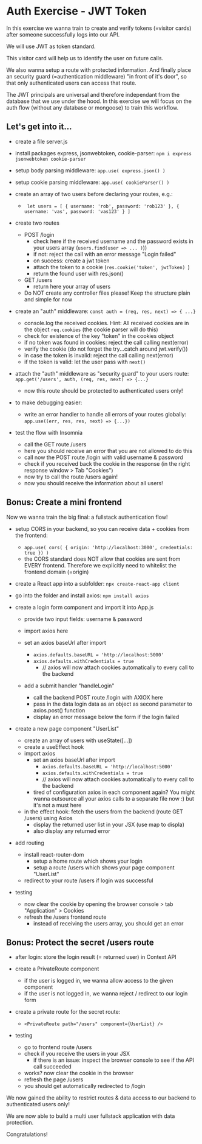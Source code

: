 # Auth Exercise - JWT Token

In this exercise we wanna train to create and verify tokens (=visitor cards) after someone successfully logs into our API. 

We will use JWT as token standard.

This visitor card will help us to identify the user on future calls.

We also wanna setup a route with protected information. And finally place an security guard (=authentication middleware) "in front of it's door", so that only authenticated users can access that route.

The JWT principals are universal and therefore independant from the database that we use under the hood. In this exercise we will focus on the auth flow (without any database or mongoose) to train this workflow. 

## Let's get into it...

- create a file server.js
- install packages express, jsonwebtoken, cookie-parser: `npm i express jsonwebtoken cookie-parser`
- setup body parsing middleware: `app.use( express.json() )`
- setup cookie parsing middleware: `app.use( cookieParser() )`

- create an array of two users before declaring your routes, e.g.:
  - ` let users = [ { username: 'rob', password: 'rob123' }, { username: 'vas', password: 'vas123' } ]`

- create two routes
  - POST /login
    - check here if the received username and the password exists in your users array (`users.find(user => ... )`))
    - if not: reject the call with an error message "Login failed"
    - on success: create a jwt token
    - attach the token to a cookie (`res.cookie('token', jwtToken) `)
    - return the found user with res.json()
  - GET /users
    - return here your array of users
  - Do NOT create any controller files please! Keep the structure plain and simple for now

- create an "auth" middleware: `const auth = (req, res, next) => { ...}`
  - console.log the received cookies. Hint: All received cookies are in the object `req.cookies` (the cookie parser will do this)
  - check for existence of the key "token" in the cookies object
  - if no token was found in cookies: reject the call calling next(error)
  - verify the cookie (do not forget the try...catch around jwt.verify())
  - in case the token is invalid: reject the call calling next(error) 
  - if the token is valid: let the user pass with `next()`

- attach the "auth" middleware as "security guard" to your users route: `app.get('/users', auth, (req, res, next) => {...}`
  - now this route should be protected to authenticated users only!

- to make debugging easier: 
  - write an error handler to handle all errors of your routes globally: `app.use((err, res, res, next) => {...})`

- test the flow with Insomnia
  - call the GET route /users
   - here you should receive an error that you are not allowed to do this
  - call now the POST route /login with valid username & password
  - check if you received back the cookie in the response (in the right response window > Tab "Cookies")
  - now try to call the route /users again!
   - now you should receive the information about all users!

## Bonus: Create a mini frontend

Now we wanna train the big final: a fullstack authentication flow!

- setup CORS in your backend, so you can receive data + cookies from the frontend: 
  - `app.use( cors( { origin: 'http://localhost:3000', credentials: true }) )`
  - the CORS standard does NOT allow that cookies are sent from EVERY frontend. Therefore we explicitly need to whitelist the frontend domain (=origin)

- create a React app into a subfolder: `npx create-react-app client` 
- go into the folder and install axios: `npm install axios`

- create a login form component and import it into App.js
  - provide two input fields: username & password
  - import axios here
  - set an axios baseUrl after import
    - `axios.defaults.baseURL = 'http://localhost:5000'`
    - `axios.defaults.withCredentials = true` 
      - // axios will now attach cookies automatically to every call to the backend
  
  - add a submit handler "handleLogin"
    - call the backend POST route /login with AXIOX here
    - pass in the data login data as an object as second parameter to axios.post() function
    - display an error message below the form if the login failed

- create a new page component "UserList"
  - create an array of users with useState([...])
  - create a useEffect hook
  - import axios
    - set an axios baseUrl after import
      - `axios.defaults.baseURL = 'http://localhost:5000'`
      - `axios.defaults.withCredentials = true` 
      - // axios will now attach cookies automatically to every call to the backend
     - tired of configuration axios in each component again? You might wanna outsource all your axios calls to a separate file now :) but it's not a must here
  - in the effect hook: fetch the users from the backend (route GET /users) using Axios
    - display the returned user list in your JSX (use map to displa)
    - also display any returned error

- add routing
  - install react-router-dom
    - setup a home route which shows your login
    - setup a route /users which shows your page component "UserList"
  - redirect to your route /users if login was successful

- testing
  - now clear the cookie by opening the browser console > tab "Application" > Cookies
  - refresh the /users frontend route
    - instead of receiving the users array, you should get an error

## Bonus: Protect the secret /users route

- after login: store the login result (= returned user) in Context API

- create a PrivateRoute component
  - if the user is logged in, we wanna allow access to the given component
  - if the user is not logged in, we wanna reject / redirect to our login form

- create a private route for the secret route:
  - `<PrivateRoute path="/users" component={UserList} />`

- testing
  - go to frontend route /users
  - check if you receive the users in your JSX
    - if there is an issue: inspect the browser console to see if the API call succeeded
  - works? now clear the cookie in the browser
  - refresh the page /users
  - you should get automatically redirected to /login

We now gained the ability to restrict routes & data access to our backend to authenticated users only! 

We are now able to build a multi user fullstack application with data protection.

Congratulations!
